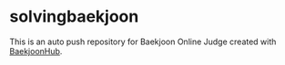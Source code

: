 # solvingbaekjoon
This is an auto push repository for Baekjoon Online Judge created with [BaekjoonHub](https://github.com/BaekjoonHub/BaekjoonHub).

